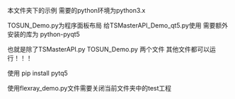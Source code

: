 
本文件夹下的示例 需要的python环境为python3.x 

TOSUN_Demo.py为程序面板布局 给TSMasterAPI_Demo_qt5.py使用 需要额外安装的库为 python-pyqt5

也就是除了TSMasterAPI.py TOSUN_Demo.py 两个文件 其他文件都可以运行！！！

使用 pip install pytq5

使用flexray_demo.py文件需要关闭当前文件夹中的test工程

